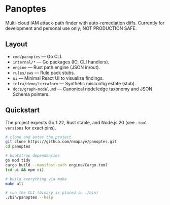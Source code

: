 # Panoptes

Multi-cloud IAM attack-path finder with auto-remediation diffs. Currently for development and personal use only; NOT PRODUCTION SAFE.

## Layout

- `cmd/panoptes` — Go CLI.
- `internal/*` — Go packages (IO, CLI handlers).
- `engine` — Rust path engine (JSON in/out).
- `rules/aws` — Rule pack stubs.
- `ui` — Minimal React UI to visualize findings.
- `infra/demo/terraform` — Synthetic misconfig estate (stub).
- `docs/graph-model.md` — Canonical node/edge taxonomy and JSON Schema pointers.

## Quickstart

The project expects Go 1.22, Rust stable, and Node.js 20 (see `.tool-versions` for exact pins).

```bash
# clone and enter the project
git clone https://github.com/nmapaye/panoptes.git
cd panoptes

# bootstrap dependencies
go mod tidy
cargo build --manifest-path engine/Cargo.toml
(cd ui && npm ci)

# build everything via make
make all

# run the CLI (binary is placed in ./bin)
./bin/panoptes --help
```
